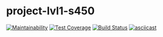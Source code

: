 # project-lvl1-s450

[![Maintainability](https://api.codeclimate.com/v1/badges/486fe3d00dd6430fda4b/maintainability)](https://codeclimate.com/github/tavira/project-lvl1-s450/maintainability) [![Test Coverage](https://api.codeclimate.com/v1/badges/486fe3d00dd6430fda4b/test_coverage)](https://codeclimate.com/github/tavira/project-lvl1-s450/test_coverage) [![Build Status](https://travis-ci.org/tavira/project-lvl1-s450.svg?branch=master)](https://travis-ci.org/tavira/project-lvl1-s450)
[![asciicast](https://asciinema.org/a/5Ilr6qMFaHMoSp6zjtEysOhz0.svg)](https://asciinema.org/a/5Ilr6qMFaHMoSp6zjtEysOhz0)
